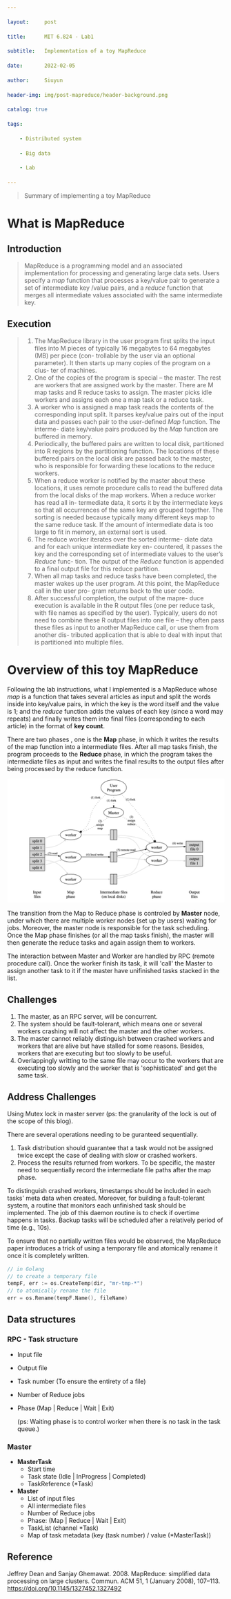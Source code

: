 ```yaml
---

layout:     post

title:      MIT 6.824 - Lab1

subtitle:   Implementation of a toy MapReduce

date:       2022-02-05

author:     Siuyun

header-img: img/post-mapreduce/header-background.png

catalog: true

tags:

    - Distributed system

    - Big data

    - Lab

---
```






> Summary of implementing a toy MapReduce



# What is MapReduce

## Introduction

> MapReduce is a programming model and an associated implementation for processing and generating large data sets. Users specify a <i>map</i> function that processes a key/value pair to generate a set of intermediate key /value pairs, and a <i>reduce</i> function that merges all intermediate values associated with the same intermediate key.



## Execution

> 1. The MapReduce library in the user program first splits the input files into M pieces of typically 16 megabytes to 64 megabytes (MB) per piece (con- trollable by the user via an optional parameter). It then starts up many copies of the program on a clus- ter of machines.
> 2. One of the copies of the program is special – the master. The rest are workers that are assigned work by the master. There are M map tasks and R reduce tasks to assign. The master picks idle workers and assigns each one a map task or a reduce task.
> 3. A worker who is assigned a map task reads the contents of the corresponding input split. It parses key/value pairs out of the input data and passes each pair to the user-defined *Map* function. The interme- diate key/value pairs produced by the *Map* function are buffered in memory.
> 4. Periodically, the buffered pairs are written to local disk, partitioned into R regions by the partitioning function. The locations of these buffered pairs on the local disk are passed back to the master, who is responsible for forwarding these locations to the reduce workers.
> 5. When a reduce worker is notified by the master about these locations, it uses remote procedure calls to read the buffered data from the local disks of the map workers. When a reduce worker has read all in- termediate data, it sorts it by the intermediate keys so that all occurrences of the same key are grouped together. The sorting is needed because typically many different keys map to the same reduce task. If the amount of intermediate data is too large to fit in memory, an external sort is used.
> 6. The reduce worker iterates over the sorted interme- diate data and for each unique intermediate key en- countered, it passes the key and the corresponding set of intermediate values to the user’s *Reduce* func- tion. The output of the *Reduce* function is appended to a final output file for this reduce partition.
> 7. When all map tasks and reduce tasks have been completed, the master wakes up the user program. At this point, the MapReduce call in the user pro- gram returns back to the user code.
> 8. After successful completion, the output of the mapre- duce execution is available in the R output files (one per reduce task, with file names as specified by the user). Typically, users do not need to combine these R output files into one file – they often pass these files as input to another MapReduce call, or use them from another dis- tributed application that is able to deal with input that is partitioned into multiple files.



# Overview of this toy MapReduce

Following the lab instructions, what I implemented is a MapReduce whose <i>map</i> is a function that takes several articles as input and split the words inside into key/value pairs, in which the key is the word itself and the value is 1; and the <i>reduce</i> function adds the values of each key (since a word may repeats) and finally  writes them into final files (corresponding to each article) in the format of **key count**.

There are two phases , one is the **Map** phase, in which it writes the results of the map function into a intermediate files. After all map tasks finish, the program proceeds to the **Reduce** phase, in which the program takes the intermediate files as input and writes the final results to the output files after being processed by the reduce function.



![execution-overview](/img/post-mapreduce/execution-overview.png)



The transition from the Map to Reduce phase is controled by **Master** node, under which there are multiple worker nodes (set up by users) waiting for jobs. Moreover, the master node is responsible for the task scheduling. Once the Map phase finishes (or all the map tasks finish), the master will then generate the reduce tasks and again assign them to workers.

The interaction between Master and Worker are handled by RPC (remote procedure call). Once the worker finish its task, it will 'call' the Master to assign another task to it if the master have unifinished tasks stacked in the list.



## Challenges

1. The master, as an RPC server, will be concurrent. 
2. The system should be fault-tolerant, which means one or several workers crashing will not affect the master and the other workers.
3. The master cannot reliably distinguish between crashed workers and workers that are alive but have stalled for some reasons. Besides, workers that are executing but too slowly to be useful.
4. Overlappingly writting to the same file may occur to the workers that are executing too slowly and the worker that is 'sophisticated' and get the same task.



## Address Challenges

Using Mutex lock in master server (ps: the granularity of the lock is out of the scope of this blog).

There are several operations needing to be guranteed sequentially.

1. Task distribution should guarantee that a task would not be assigned twice except the case of dealing with slow or crashed workers.
2. Process the results returned from workers. To be specific, the master need to sequentially record the intermediate file paths after the map phase.

To distinguish crashed workers, timestamps should be included in each tasks' meta data when created. Moreover, for building a fault-tolerant system, a routine that monitors each unfinished task should be implemented. The job of this daemon routine is to check if overtime happens in tasks. Backup tasks will be scheduled after a relatively period of time (e.g., 10s). 

To ensure that no partially written files would be observed, the MapReduce paper introduces a trick of using a temporary file and atomically rename it once it is completely written.

```go
// in Golang
// to create a temporary file
tempF, err := os.CreateTemp(dir, "mr-tmp-*")
// to atomically rename the file
err = os.Rename(tempF.Name(), fileName)
```



## Data structures

### RPC - Task structure

- Input file

- Output file

- Task number (To ensure the entirety of a file)

- Number of Reduce jobs

- Phase (Map | Reduce | Wait | Exit)

  (ps: Waiting phase is to control worker when there is no task in the task queue.)



### Master

- **MasterTask**
  - Start time
  - Task state (Idle | InProgress | Completed)
  - TaskReference (*Task)
- **Master**
  - List of input files
  - All intermediate files
  - Number of Reduce jobs
  - Phase: (Map | Reduce | Wait | Exit)
  - TaskList (channel *Task)
  - Map of task metadata (key (task number) / value (*MasterTask))



## Reference

Jeffrey Dean and Sanjay Ghemawat. 2008. MapReduce: simplified data processing on large clusters. Commun. ACM 51, 1 (January 2008), 107–113. https://doi.org/10.1145/1327452.1327492

